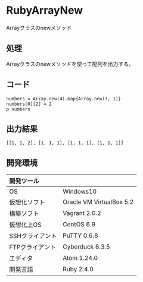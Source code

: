 # RubyArrayNew
Arrayクラスのnewメソッド

## 処理
Arrayクラスのnewメソッドを使って配列を出力する。

## コード
```
numbers = Array.new(4).map{Array.new(3, 1)}
numbers[0][2] = 2
p numbers
```

## 出力結果  
```
[[1, 1, 2], [1, 1, 1], [1, 1, 1], [1, 1, 1]]
```
  
## 開発環境
| 開発ツール |  |
|:-|:-|
| OS | Windows10 |
| 仮想化ソフト | Oracle VM VirtualBox 5.2 |
| 構築ソフト | Vagrant 2.0.2 |
| 仮想化上OS | CentOS 6.9 |
| SSHクライアント | PuTTY 0.6.8 |
| FTPクライアント | Cyberduck 6.3.5 |
| エディタ | Atom 1.24.0 |
| 開発言語 | Ruby 2.4.0 |
